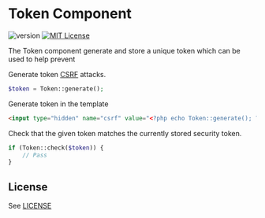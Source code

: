 # Token Component
![version](https://img.shields.io/badge/version-1.1.0-brightgreen.svg?style=flat-square "Version")
[![MIT License](https://img.shields.io/badge/license-MIT-blue.svg?style=flat-square)](https://github.com/flextype-ccomponents/token/blob/master/LICENSE.txt)

The Token component generate and store a unique token which can be used to help prevent  

Generate token
[CSRF](http://wikipedia.org/wiki/Cross_Site_Request_Forgery) attacks.  
```php
$token = Token::generate();
```

Generate token in the template
```html
<input type="hidden" name="csrf" value="<?php echo Token::generate(); ?>">
```

Check that the given token matches the currently stored security token.  
```php
if (Token::check($token)) {
    // Pass
}
```

## License
See [LICENSE](https://github.com/flextype-components/token/blob/master/LICENSE)
